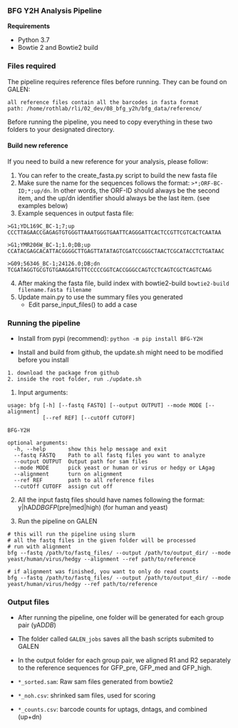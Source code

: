 ### BFG Y2H Analysis Pipeline ###

**Requirements**

* Python 3.7
* Bowtie 2 and Bowtie2 build

### Files required ###

The pipeline requires reference files before running. They can be found on GALEN: 
```
all reference files contain all the barcodes in fasta format
path: /home/rothlab/rli/02_dev/08_bfg_y2h/bfg_data/reference/
```
Before running the pipeline, you need to copy everything in these two folders to your designated directory.


#### Build new reference ###

If you need to build a new reference for your analysis, please follow:
    
1. You can refer to the create_fasta.py script to build the new fasta file 
2. Make sure the name for the sequences follows the format: `>*;ORF-BC-ID;*;up/dn`. In other words, the ORF-ID should always 
   be the second item, and the up/dn identifier should always be the last item. (see examples below)
3. Example sequences in output fasta file:
```
>G1;YDL169C_BC-1;7;up
CCCTTAGAACCGAGAGTGTGGGTTAAATGGGTGAATTCAGGGATTCACTCCGTTCGTCACTCAATAA

>G1;YMR206W_BC-1;1.0;DB;up
CCATACGAGCACATTACGGGGCTTGAGTTATATAGTCGATCCGGGCTAACTCGCATACCTCTGATAAC

>G09;56346_BC-1;24126.0;DB;dn
TCGATAGGTGCGTGTGAAGGATGTTCCCCCGGTCACCGGGCCAGTCCTCAGTCGCTCAGTCAAG
```
4. After making the fasta file, build index with bowtie2-build
`bowtie2-build filename.fasta filename`
5. Update main.py to use the summary files you generated
   * Edit parse_input_files() to add a case

### Running the pipeline  ###

* Install from pypi (recommend): `python -m pip install BFG-Y2H`

* Install and build from github, the update.sh might need to be modified before you install
```
1. download the package from github
2. inside the root folder, run ./update.sh
```

1. Input arguments: 
```
usage: bfg [-h] [--fastq FASTQ] [--output OUTPUT] --mode MODE [--alignment]
           [--ref REF] [--cutOff CUTOFF]

BFG-Y2H

optional arguments:
  -h, --help       show this help message and exit
  --fastq FASTQ    Path to all fastq files you want to analyze
  --output OUTPUT  Output path for sam files
  --mode MODE      pick yeast or human or virus or hedgy or LAgag
  --alignment      turn on alignment
  --ref REF        path to all reference files
  --cutOff CUTOFF  assign cut off

```

2. All the input fastq files should have names following the format: y|hAD*DB*_GFP_(pre|med|high) (for human and yeast) 

3. Run the pipeline on GALEN
```
# this will run the pipeline using slurm         
# all the fastq files in the given folder will be processed
# run with alignment 
bfg --fastq /path/to/fastq_files/ --output /path/to/output_dir/ --mode yeast/human/virus/hedgy --alignment --ref path/to/reference

# if alignment was finished, you want to only do read counts
bfg --fastq /path/to/fastq_files/ --output /path/to/output_dir/ --mode yeast/human/virus/hedgy --ref path/to/reference
```

### Output files  ###

* After running the pipeline, one folder will be generated for each group pair (yAD*DB*)

* The folder called `GALEN_jobs` saves all the bash scripts submited to GALEN
  
* In the output folder for each group pair, we aligned R1 and R2 separately to the reference sequences for GFP_pre, GFP_med and GFP_high.

* `*_sorted.sam`: Raw sam files generated from bowtie2

* `*_noh.csv`: shrinked sam files, used for scoring

* `*_counts.csv`: barcode counts for uptags, dntags, and combined (up+dn)
